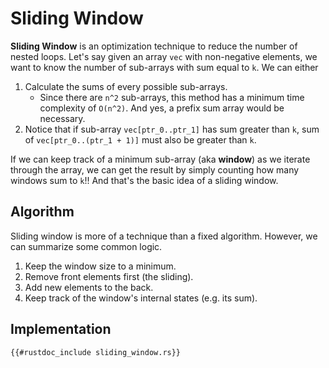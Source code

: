 # Sliding Window

**Sliding Window** is an optimization technique
to reduce the number of nested loops.
Let's say given an array `vec` with non-negative elements,
we want to know the number of sub-arrays
with sum equal to `k`. We can either

1. Calculate the sums of every possible sub-arrays.
   * Since there are `n^2` sub-arrays,
     this method has a minimum time complexity of `O(n^2)`.
     And yes, a prefix sum array would be necessary.
2. Notice that if sub-array `vec[ptr_0..ptr_1]`
   has sum greater than `k`, sum of `vec[ptr_0..(ptr_1 + 1)]`
   must also be greater than `k`.

If we can keep track of a minimum sub-array (aka **window**)
as we iterate through the array,
we can get the result by simply counting
how many windows sum to `k`!!
And that's the basic idea of a sliding window.

## Algorithm

Sliding window is more of a technique than a fixed algorithm.
However, we can summarize some common logic.

1. Keep the window size to a minimum.
2. Remove front elements first (the sliding).
3. Add new elements to the back.
4. Keep track of the window's internal states (e.g. its sum).

## Implementation

```rust,noplayground
{{#rustdoc_include sliding_window.rs}}
```
